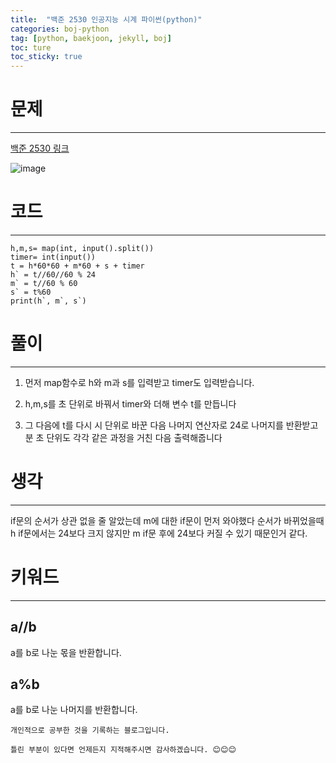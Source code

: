 ```yaml
---
title:  "백준 2530 인공지능 시계 파이썬(python)"
categories: boj-python
tag: [python, baekjoon, jekyll, boj]
toc: ture
toc_sticky: true
---
```


# 문제
---
[백준 2530 링크](https://www.acmicpc.net/problem/2530)

![image](https://user-images.githubusercontent.com/98053984/150646871-e0dc4a67-87fe-4ff2-b64d-980f6a02b44f.png)

# 코드
---

```
h,m,s= map(int, input().split())
timer= int(input())
t = h*60*60 + m*60 + s + timer
h` = t//60//60 % 24
m` = t//60 % 60
s` = t%60
print(h`, m`, s`)
```

# 풀이
---
1. 먼저 map함수로 h와 m과 s를 입력받고 timer도 입력받습니다.

2. h,m,s를 초 단위로 바꿔서 timer와 더해 변수 t를 만듭니다

3. 그 다음에 t를 다시 시 단위로 바꾼 다음 나머지 연산자로 24로 나머지를 반환받고 분 초 단위도 각각 같은 과정을 거친 다음 출력해줍니다

# 생각
---
if문의 순서가 상관 없을 줄 알았는데 m에 대한 if문이 먼저 와야했다 순서가 바뀌었을때 h if문에서는 24보다 크지 않지만 m if문 후에 24보다 커질 수 있기 때문인거 같다.

# 키워드
---
## a//b
a를 b로 나눈 몫을 반환합니다.
## a%b
a를 b로 나눈 나머지를 반환합니다.

```
개인적으로 공부한 것을 기록하는 블로그입니다. 

틀린 부분이 있다면 언제든지 지적해주시면 감사하겠습니다. 😊😊😊
```
